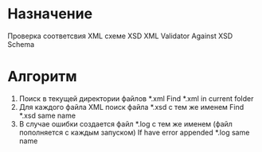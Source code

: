 # Назначение
Проверка соответсвия XML схеме XSD
XML Validator Against XSD Schema

# Алгоритм
1) Поиск в текущей директории файлов *.xml
   Find *.xml in current folder
2) Для каждого файла XML поиск файла *.xsd с тем же именем
   Find *.xsd same name
3) В случае ошибки создается файл *.log с тем же именем (файл пополняется с каждым запуском)
   If have error appended *.log same name 

